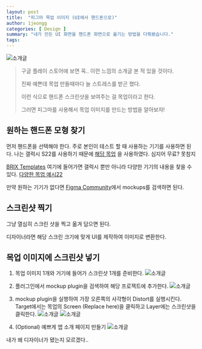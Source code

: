```yaml
---
layout: post
title:  "피그마 목업 이미지 (UI에서 핸드폰으로)"
author: 1jeongg
categories: [ Design ]
summary: "내가 만든 UI 화면을 핸드폰 화면으로 옮기는 방법을 다뤄봤습니다."
tags: 
---
```


![소개글]({{site.baseurl}}/assets/images/figma-mockup1.png)

> 구글 플레이 스토어에 보면 꼭.. 이런 느낌의 소개글 본 적 있을 것이다.
> 
> 진짜 예쁜데 목업 만들때마다 늘 스트레스를 받곤 했다.
> 
> 이런 식으로 핸드폰 스크린샷을 보여주는 걸 목업이라고 한다.
>
> 그러면 피그마를 사용해서 목업  이미지를 만드는 방법을 알아보자!

## 원하는 핸드폰 모형 찾기

먼저 핸드폰을 선택해야 한다. 주로 본인이 테스트 할 때 사용하는 기기를 사용하면 된다. 나는 갤럭시 S22를 사용하기 때문에 [해당 목업](https://www.figma.com/community/file/1128677549740142497/samsung-galaxy-s22-free-mockups-brix-templates?searchSessionId=lsrg9xck-vnd7vlq0u6m) 을 사용하였다. 심지어 무료? 못참지

[BRIX Templates](https://www.figma.com/@brixtemplates) 여기에 들어가면 갤럭시 뿐만 아니라 다양한 기기의 내용을 찾을 수 있다. [다양한 목업 예시22](https://www.figma.com/community/file/775789888359782610/device-mockups?searchSessionId=lsrgcgrx-y63emqjcq3m)

만약 원하는 기기가 없다면 [Figma Community](https://www.figma.com/community)에서 mockups를 검색하면 된다.

## 스크린샷 찍기

그냥 열심히 스크린 샷을 찍고 옮겨 담으면 된다.

디자이너라면 해당 스크린 크기에 맞게 UI를 제작하여 이미지로 변환한다.

## 목업 이미지에 스크린샷 넣기

1. 목업 이미지 1개와 거기에 들어가 스크린샷 1개를 준비한다.
    ![소개글]({{site.baseurl}}/assets/images/figma-mockup2.png)

2. 플러그인에서 mockup plugin을 검색하여 해당 프로젝트에 추가한다.
    ![소개글]({{site.baseurl}}/assets/images/figma-mockup3.png)

3. mockup plugin을 실행하여 가장 오른쪽의 사각형이 Distort를 실행시킨다.
    Target에서는 목업의 Screen (Replace here)을 클릭하고 Layer에는 스크린샷을 클릭한다.
    ![소개글]({{site.baseurl}}/assets/images/figma-mockup4.png)
    ![소개글]({{site.baseurl}}/assets/images/figma-mockup5.png)

4. (Optional) 예쁘게 앱 소개 페이지 만들기
    ![소개글]({{site.baseurl}}/assets/images/figma-mockup6.png)

내가 왜 디자이너가 됐는지 모르겠다..